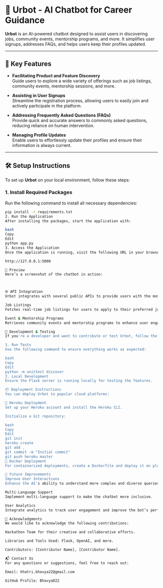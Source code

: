 # 🌟 **Urbot - AI Chatbot for Career Guidance**

**Urbot** is an AI-powered chatbot designed to assist users in discovering jobs, community events, mentorship programs, and more. It simplifies user signups, addresses FAQs, and helps users keep their profiles updated.

---

## 🎯 **Key Features**

- **Facilitating Product and Feature Discovery**  
  Guide users to explore a wide variety of offerings such as job listings, community events, mentorship sessions, and more.
  
- **Assisting in User Signups**  
  Streamline the registration process, allowing users to easily join and actively participate in the platform.
  
- **Addressing Frequently Asked Questions (FAQs)**  
  Provide quick and accurate answers to commonly asked questions, reducing reliance on human intervention.
  
- **Managing Profile Updates**  
  Enable users to effortlessly update their profiles and ensure their information is always current.

---

## 🛠️ **Setup Instructions**

To set up **Urbot** on your local environment, follow these steps:

### 1. **Install Required Packages**

Run the following command to install all necessary dependencies:

```bash
pip install -r requirements.txt
2. Run the Application
After installing the packages, start the application with:

bash
Copy
Edit
python app.py
3. Access the Application
Once the application is running, visit the following URL in your browser:

http://127.0.0.1:5000

🚀 Preview
Here’s a screenshot of the chatbot in action:



🌐 API Integration
Urbot integrates with several public APIs to provide users with the most up-to-date information:

Job Listings
Fetches real-time job listings for users to apply to their preferred job roles.

Event & Mentorship Programs
Retrieves community events and mentorship programs to enhance user engagement.

🔧 Development & Testing
If you're a developer and want to contribute or test Urbot, follow the instructions below:

1. Run Tests
Use the following command to ensure everything works as expected:

bash
Copy
Edit
python -m unittest discover
2. Local Development
Ensure the Flask server is running locally for testing the features.

📦 Deployment Instructions
You can deploy Urbot to popular cloud platforms:

🚀 Heroku Deployment
Set up your Heroku account and install the Heroku CLI.

Initialize a Git repository:

bash
Copy
Edit
git init
heroku create
git add .
git commit -m "Initial commit"
git push heroku master
🐳 Docker Deployment
For containerized deployments, create a Dockerfile and deploy it on platforms like AWS or DigitalOcean.

📝 Future Improvements
Improve User Interactions
Enhance the AI's ability to understand more complex and diverse queries.

Multi-Language Support
Implement multi-language support to make the chatbot more inclusive.

User Analytics
Integrate analytics to track user engagement and improve the bot’s performance.

🤝 Acknowledgments
We would like to acknowledge the following contributions:

Hackathon Team for their creative and collaborative efforts.

Libraries and Tools Used: Flask, OpenAI, and more.

Contributors: [Contributor Name], [Contributor Name].

📬 Contact Us
For any questions or suggestions, feel free to reach out:

Email: khatri.bhavya22@gmail.com

GitHub Profile: Bhavya022


